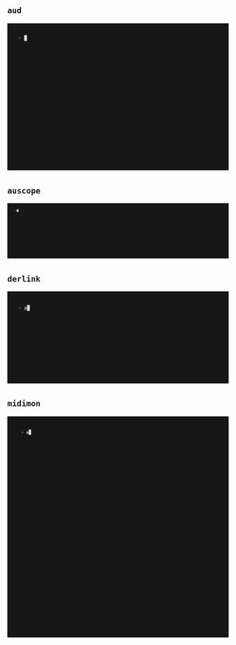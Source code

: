 ## `aud`

![aud](../res/out/aud.gif)

## `auscope`

![auscope](../res/out/auscope.gif)

## `derlink`

![derlink](../res/out/derlink.gif)

## `midimon`

![midimon](../res/out/midimon.gif)

